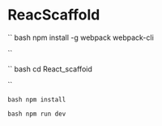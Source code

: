 # ReacScaffold
`` bash
npm install -g webpack webpack-cli

``

`` bash
cd React_scaffoid

``

`` bash
npm install
``

`` bash
npm run dev
``
